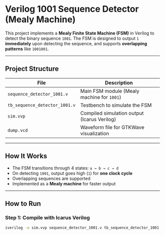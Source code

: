 #  Verilog 1001 Sequence Detector (Mealy Machine)

This project implements a **Mealy Finite State Machine (FSM)** in Verilog to detect the binary sequence `1001`. The FSM is designed to output `1` **immediately** upon detecting the sequence, and supports **overlapping patterns** like `1001001`.

---

##  Project Structure

| File                          | Description                                |
|-------------------------------|--------------------------------------------|
| `sequence_detector_1001.v`    | Main FSM module (Mealy machine for `1001`) |
| `tb_sequence_detector_1001.v` | Testbench to simulate the FSM              |
| `sim.vvp`                     | Compiled simulation output (Icarus Verilog)|
| `dump.vcd`                    | Waveform file for GTKWave visualization    |

---

##  How It Works

- The FSM transitions through 4 states: `a → b → c → d`
- On detecting `1001`, output goes high (`1`) for **one clock cycle**
- Overlapping sequences are supported
- Implemented as a **Mealy machine** for faster output

---

##  How to Run

###  Step 1: Compile with Icarus Verilog

```bash
iverilog -o sim.vvp sequence_detector_1001.v tb_sequence_detector_1001.v
